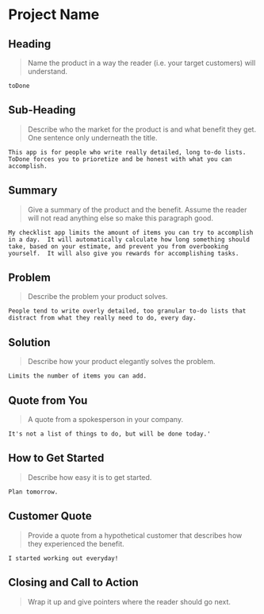# Project Name #

<!-- 
> This material was originally posted [here](http://www.quora.com/What-is-Amazons-approach-to-product-development-and-product-management). It is reproduced here for posterities sake.

There is an approach called "working backwards" that is widely used at Amazon. They work backwards from the customer, rather than starting with an idea for a product and trying to bolt customers onto it. While working backwards can be applied to any specific product decision, using this approach is especially important when developing new products or features.

For new initiatives a product manager typically starts by writing an internal press release announcing the finished product. The target audience for the press release is the new/updated product's customers, which can be retail customers or internal users of a tool or technology. Internal press releases are centered around the customer problem, how current solutions (internal or external) fail, and how the new product will blow away existing solutions.

If the benefits listed don't sound very interesting or exciting to customers, then perhaps they're not (and shouldn't be built). Instead, the product manager should keep iterating on the press release until they've come up with benefits that actually sound like benefits. Iterating on a press release is a lot less expensive than iterating on the product itself (and quicker!).

If the press release is more than a page and a half, it is probably too long. Keep it simple. 3-4 sentences for most paragraphs. Cut out the fat. Don't make it into a spec. You can accompany the press release with a FAQ that answers all of the other business or execution questions so the press release can stay focused on what the customer gets. My rule of thumb is that if the press release is hard to write, then the product is probably going to suck. Keep working at it until the outline for each paragraph flows. 

Oh, and I also like to write press-releases in what I call "Oprah-speak" for mainstream consumer products. Imagine you're sitting on Oprah's couch and have just explained the product to her, and then you listen as she explains it to her audience. That's "Oprah-speak", not "Geek-speak".

Once the project moves into development, the press release can be used as a touchstone; a guiding light. The product team can ask themselves, "Are we building what is in the press release?" If they find they're spending time building things that aren't in the press release (overbuilding), they need to ask themselves why. This keeps product development focused on achieving the customer benefits and not building extraneous stuff that takes longer to build, takes resources to maintain, and doesn't provide real customer benefit (at least not enough to warrant inclusion in the press release).
 -->
 
## Heading ##
  > Name the product in a way the reader (i.e. your target customers) will understand.

    toDone


## Sub-Heading ##
  > Describe who the market for the product is and what benefit they get. One sentence only underneath the title.

    This app is for people who write really detailed, long to-do lists.  ToDone forces you to prioretize and be honest with what you can accomplish.  

## Summary ##
  > Give a summary of the product and the benefit. Assume the reader will not read anything else so make this paragraph good.

    My checklist app limits the amount of items you can try to accomplish in a day.  It will automatically calculate how long something should take, based on your estimate, and prevent you from overbooking yourself.  It will also give you rewards for accomplishing tasks.


## Problem ##
  > Describe the problem your product solves.

    People tend to write overly detailed, too granular to-do lists that distract from what they really need to do, every day.

## Solution ##
  > Describe how your product elegantly solves the problem.

    Limits the number of items you can add.

## Quote from You ##
  > A quote from a spokesperson in your company.

    It's not a list of things to do, but will be done today.'

## How to Get Started ##
  > Describe how easy it is to get started.

    Plan tomorrow.

## Customer Quote ##
  > Provide a quote from a hypothetical customer that describes how they experienced the benefit.

    I started working out everyday!

## Closing and Call to Action ##
  > Wrap it up and give pointers where the reader should go next.
